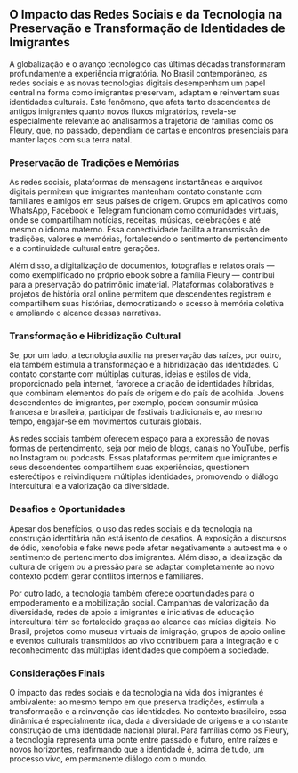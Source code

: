 ## O Impacto das Redes Sociais e da Tecnologia na Preservação e Transformação de Identidades de Imigrantes

A globalização e o avanço tecnológico das últimas décadas transformaram profundamente a experiência migratória. No Brasil contemporâneo, as redes sociais e as novas tecnologias digitais desempenham um papel central na forma como imigrantes preservam, adaptam e reinventam suas identidades culturais. Este fenômeno, que afeta tanto descendentes de antigos imigrantes quanto novos fluxos migratórios, revela-se especialmente relevante ao analisarmos a trajetória de famílias como os Fleury, que, no passado, dependiam de cartas e encontros presenciais para manter laços com sua terra natal.

### Preservação de Tradições e Memórias

As redes sociais, plataformas de mensagens instantâneas e arquivos digitais permitem que imigrantes mantenham contato constante com familiares e amigos em seus países de origem. Grupos em aplicativos como WhatsApp, Facebook e Telegram funcionam como comunidades virtuais, onde se compartilham notícias, receitas, músicas, celebrações e até mesmo o idioma materno. Essa conectividade facilita a transmissão de tradições, valores e memórias, fortalecendo o sentimento de pertencimento e a continuidade cultural entre gerações.

Além disso, a digitalização de documentos, fotografias e relatos orais — como exemplificado no próprio ebook sobre a família Fleury — contribui para a preservação do patrimônio imaterial. Plataformas colaborativas e projetos de história oral online permitem que descendentes registrem e compartilhem suas histórias, democratizando o acesso à memória coletiva e ampliando o alcance dessas narrativas.

### Transformação e Hibridização Cultural

Se, por um lado, a tecnologia auxilia na preservação das raízes, por outro, ela também estimula a transformação e a hibridização das identidades. O contato constante com múltiplas culturas, ideias e estilos de vida, proporcionado pela internet, favorece a criação de identidades híbridas, que combinam elementos do país de origem e do país de acolhida. Jovens descendentes de imigrantes, por exemplo, podem consumir música francesa e brasileira, participar de festivais tradicionais e, ao mesmo tempo, engajar-se em movimentos culturais globais.

As redes sociais também oferecem espaço para a expressão de novas formas de pertencimento, seja por meio de blogs, canais no YouTube, perfis no Instagram ou podcasts. Essas plataformas permitem que imigrantes e seus descendentes compartilhem suas experiências, questionem estereótipos e reivindiquem múltiplas identidades, promovendo o diálogo intercultural e a valorização da diversidade.

### Desafios e Oportunidades

Apesar dos benefícios, o uso das redes sociais e da tecnologia na construção identitária não está isento de desafios. A exposição a discursos de ódio, xenofobia e fake news pode afetar negativamente a autoestima e o sentimento de pertencimento dos imigrantes. Além disso, a idealização da cultura de origem ou a pressão para se adaptar completamente ao novo contexto podem gerar conflitos internos e familiares.

Por outro lado, a tecnologia também oferece oportunidades para o empoderamento e a mobilização social. Campanhas de valorização da diversidade, redes de apoio a imigrantes e iniciativas de educação intercultural têm se fortalecido graças ao alcance das mídias digitais. No Brasil, projetos como museus virtuais da imigração, grupos de apoio online e eventos culturais transmitidos ao vivo contribuem para a integração e o reconhecimento das múltiplas identidades que compõem a sociedade.

### Considerações Finais

O impacto das redes sociais e da tecnologia na vida dos imigrantes é ambivalente: ao mesmo tempo em que preserva tradições, estimula a transformação e a reinvenção das identidades. No contexto brasileiro, essa dinâmica é especialmente rica, dada a diversidade de origens e a constante construção de uma identidade nacional plural. Para famílias como os Fleury, a tecnologia representa uma ponte entre passado e futuro, entre raízes e novos horizontes, reafirmando que a identidade é, acima de tudo, um processo vivo, em permanente diálogo com o mundo.